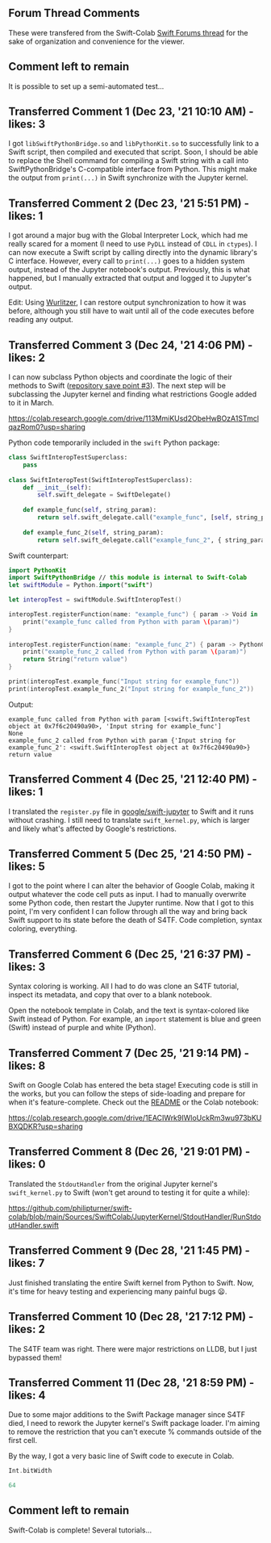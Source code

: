 ## Forum Thread Comments

These were transfered from the Swift-Colab [Swift Forums thread](https://forums.swift.org/t/swift-for-tensorflow-resurrection-swift-running-on-colab-again/54158) for the sake of organization and convenience for the viewer.

## Comment left to remain

It is possible to set up a semi-automated test...

## Transferred Comment 1 (Dec 23, '21 10:10 AM) - likes: 3

I got `libSwiftPythonBridge.so` and `libPythonKit.so` to successfully link to a Swift script, then compiled and executed that script. Soon, I should be able to replace the Shell command for compiling a Swift string with a call into SwiftPythonBridge's C-compatible interface from Python. This might make the output from `print(...)` in Swift synchronize with the Jupyter kernel.

## Transferred Comment 2 (Dec 23, '21 5:51 PM) - likes: 1

I got around a major bug with the Global Interpreter Lock, which had me really scared for a moment (I need to use `PyDLL` instead of `CDLL` in `ctypes`). I can now execute a Swift script by calling directly into the dynamic library's C interface. However, every call to `print(...)` goes to a hidden system output, instead of the Jupyter notebook's output. Previously, this is what happened, but I manually extracted that output and logged it to Jupyter's output.

Edit: Using [Wurlitzer](https://github.com/minrk/wurlitzer), I can restore output synchronization to how it was before, although you still have to wait until all of the code executes before reading any output.

## Transferred Comment 3 (Dec 24, '21 4:06 PM) - likes: 2

I can now subclass Python objects and coordinate the logic of their methods to Swift ([repository save point #3](https://github.com/philipturner/swift-colab/tree/save-3)). The next step will be subclassing the Jupyter kernel and finding what restrictions Google added to it in March.

https://colab.research.google.com/drive/113MmiKUsd2ObeHwBOzA1STmclqazRom0?usp=sharing

Python code temporarily included in the `swift` Python package:
```python
class SwiftInteropTestSuperclass:
    pass
    
class SwiftInteropTest(SwiftInteropTestSuperclass): 
    def __init__(self):
        self.swift_delegate = SwiftDelegate()
        
    def example_func(self, string_param):
        return self.swift_delegate.call("example_func", [self, string_param])
    
    def example_func_2(self, string_param):
        return self.swift_delegate.call("example_func_2", { string_param: self })
```

Swift counterpart:
```swift
import PythonKit
import SwiftPythonBridge // this module is internal to Swift-Colab
let swiftModule = Python.import("swift")

let interopTest = swiftModule.SwiftInteropTest()

interopTest.registerFunction(name: "example_func") { param -> Void in
    print("example_func called from Python with param \(param)")
}
            
interopTest.registerFunction(name: "example_func_2") { param -> PythonConvertible in
    print("example_func_2 called from Python with param \(param)")
    return String("return value")
}

print(interopTest.example_func("Input string for example_func"))
print(interopTest.example_func_2("Input string for example_func_2"))
```

Output:
```
example_func called from Python with param [<swift.SwiftInteropTest object at 0x7f6c20490a90>, 'Input string for example_func']
None
example_func_2 called from Python with param {'Input string for example_func_2': <swift.SwiftInteropTest object at 0x7f6c20490a90>}
return value
```

## Transferred Comment 4 (Dec 25, '21 12:40 PM) - likes: 1

I translated the `register.py` file in [google/swift-jupyter](https://github.com/google/swift-jupyter) to Swift and it runs without crashing. I still need to translate `swift_kernel.py`, which is larger and likely what's affected by Google's restrictions.

## Transferred Comment 5 (Dec 25, '21 4:50 PM) - likes: 5

I got to the point where I can alter the behavior of Google Colab, making it output whatever the code cell puts as input. I had to manually overwrite some Python code, then restart the Jupyter runtime. Now that I got to this point, I'm very confident I can follow through all the way and bring back Swift support to its state before the death of S4TF. Code completion, syntax coloring, everything.

## Transferred Comment 6 (Dec 25, '21 6:37 PM) - likes: 3

Syntax coloring is working. All I had to do was clone an S4TF tutorial, inspect its metadata, and copy that over to a blank notebook.

Open the notebook template in Colab, and the text is syntax-colored like Swift instead of Python. For example, an `import` statement is blue and green (Swift) instead of purple and white (Python).

## Transferred Comment 7 (Dec 25, '21 9:14 PM) - likes: 8

Swift on Google Colab has entered the beta stage! Executing code is still in the works, but you can follow the steps of side-loading and prepare for when it's feature-complete. Check out the [README](https://github.com/philipturner/swift-colab) or the Colab notebook:

https://colab.research.google.com/drive/1EACIWrk9IWloUckRm3wu973bKUBXQDKR?usp=sharing

## Transferred Comment 8 (Dec 26, '21 9:01 PM) - likes: 0

Translated the `StdoutHandler` from the original Jupyter kernel's `swift_kernel.py` to Swift (won't get around to testing it for quite a while):

https://github.com/philipturner/swift-colab/blob/main/Sources/SwiftColab/JupyterKernel/StdoutHandler/RunStdoutHandler.swift

## Transferred Comment 9 (Dec 28, '21 1:45 PM) - likes: 7

Just finished translating the entire Swift kernel from Python to Swift. Now, it's time for heavy testing and experiencing many painful bugs :frowning:.

## Transferred Comment 10 (Dec 28, '21 7:12 PM) - likes: 2

The S4TF team was right. There were major restrictions on LLDB, but I just bypassed them!

## Transferred Comment 11 (Dec 28, '21 8:59 PM) - likes: 4

Due to some major additions to the Swift Package manager since S4TF died, I need to rework the Jupyter kernel's Swift package loader. I'm aiming to remove the restriction that you can't execute % commands outside of the first cell.

By the way, I got a very basic line of Swift code to execute in Colab.
```swift
Int.bitWidth
```
```swift
64
```

## Comment left to remain

Swift-Colab is complete! Several tutorials...
